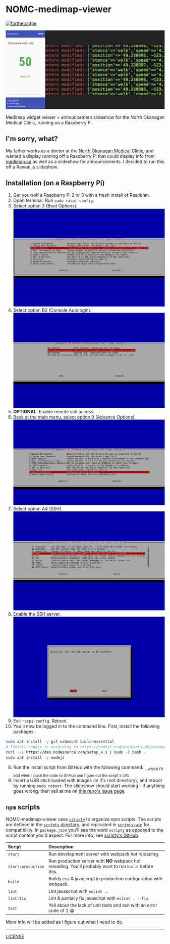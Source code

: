 # NOMC-medimap-viewer

[![forthebadge](http://forthebadge.com/images/badges/gluten-free.svg)](http://forthebadge.com)

![Screenshot of NOMC-medimap-viewer](./README-images/NOMC-medimap-viewer.png)

Medimap widget viewer + announcement slideshow for the North Okanagan Medical Clinic, running on a Raspberry Pi.

## I'm sorry, what?
My father works as a doctor at the [North Okanagan Medical Clinic](http://www.health-local.com/biz/walk-in-clinics/vernon/british-columbia/north-okanagan-medical-clinic/), and wanted a display running off a Raspberry Pi that could display info from [medimap.ca](https://medimap.ca) as well as a slideshow for announcements. I decided to run this off a Reveal.js slideshow.

## Installation (on a Raspberry Pi)
1. Get yourself a Raspberry Pi 2 or 3 with a fresh install of Raspbian.
2. Open terminal. Run `sudo raspi-config`.
3. Select option 3 (Boot Options). ![Screenshot of `raspi-config`](./README-images/raspi-config-1.png)
4. Select option B2 (Console Autologin). ![Screenshot of `raspi-config`](./README-images/raspi-config-2.png)
5. **OPTIONAL**: Enable remote ssh access.
  1. Back at the main menu, select option 9 (Advance Options). ![Screenshot of `raspi-config`](./README-images/raspi-config-3.png)
  2. Select option A4 (SSH). ![Screenshot of `raspi-config`](./README-images/raspi-config-4.png)
  3. Enable the SSH server. ![Screenshot of `raspi-config`](./README-images/raspi-config-5.png)
6. Exit `raspi-config`. Reboot.
7. You'll now be logged in to the command line. First, install the following packages:
```bash
sudo apt install -y git usbmount build-essential
# Install nodejs as according to https://nodejs.org/en/download/package-manager/#debian-and-ubuntu-based-linux-distributions
curl -sL https://deb.nodesource.com/setup_4.x | sudo -E bash -
sudo apt install -y nodejs
```
8. Run the install script from GitHub with the following command: <sub>...which I'll add when I push the code to GitHub and figure out the script's URL</sub>
9. Insert a USB stick loaded with images (in it's root directory), and reboot by running `sudo reboot`. The slideshow should start working - if anything goes wrong, then yell at me on [this repo's issue page](https://github.com/jo12bar/NOMC-medimap-viewer/issues).

## `npm` scripts
NOMC-medimap-viewer uses [`scripty`](https://github.com/testdouble/scripty) to organize npm scripts. The scripts are defined in the [`scripts` directory](./scripts), and replicated in [`scripts-win`](./scripts-win) for compatibility. In `package.json` you'll see the word `scripty` as opposed to the script content you'd expect. For more info, see [scripty's GitHub](https://github.com/testdouble/scripty).

| Script             | Description     |
| :----------------- | :------------------------------------------------------------------------ |
| `start`            | Run development server with webpack hot reloading.                        |
| `start:production` | Run production server with **NO** webpack hot reloading. You'll probably want to run `build` before this. |
| `build`            | Builds css & javascript in production configuration with webpack.         |
| `lint`             | Lint javascript with `eslint .`.                                          |
| `lint:fix`         | Lint & partially fix javascript with `eslint . --fix`.                    |
| `test`             | Yell about the lack of unit tests and exit with an error code of 1 :grin: |

More info will be added as I figure out what I need to do.

---
[LICENSE](./LICENSE)
